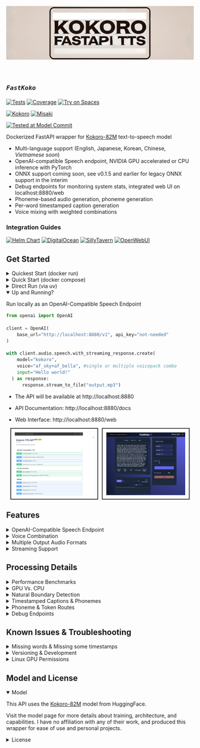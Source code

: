 <p align="center">
  <img src="githubbanner.png" alt="Kokoro TTS Banner">
</p>

# <sub><sub>_`FastKoko`_ </sub></sub>
[![Tests](https://img.shields.io/badge/tests-69-darkgreen)]()
[![Coverage](https://img.shields.io/badge/coverage-54%25-tan)]()
[![Try on Spaces](https://img.shields.io/badge/%F0%9F%A4%97%20Try%20on-Spaces-blue)](https://huggingface.co/spaces/Remsky/Kokoro-TTS-Zero)

[![Kokoro](https://img.shields.io/badge/kokoro-0.9.2-BB5420)](https://github.com/hexgrad/kokoro)
[![Misaki](https://img.shields.io/badge/misaki-0.9.3-B8860B)](https://github.com/hexgrad/misaki)

[![Tested at Model Commit](https://img.shields.io/badge/last--tested--model--commit-1.0::9901c2b-blue)](https://huggingface.co/hexgrad/Kokoro-82M/commit/9901c2b79161b6e898b7ea857ae5298f47b8b0d6)

Dockerized FastAPI wrapper for [Kokoro-82M](https://huggingface.co/hexgrad/Kokoro-82M) text-to-speech model
- Multi-language support (English, Japanese, Korean, Chinese, _Vietnamese soon_)
- OpenAI-compatible Speech endpoint, NVIDIA GPU accelerated or CPU inference with PyTorch
- ONNX support coming soon, see v0.1.5 and earlier for legacy ONNX support in the interim
- Debug endpoints for monitoring system stats, integrated web UI on localhost:8880/web
- Phoneme-based audio generation, phoneme generation
- Per-word timestamped caption generation
- Voice mixing with weighted combinations

### Integration Guides
 [![Helm Chart](https://img.shields.io/badge/Helm%20Chart-black?style=flat&logo=helm&logoColor=white)](https://github.com/remsky/Kokoro-FastAPI/wiki/Setup-Kubernetes) [![DigitalOcean](https://img.shields.io/badge/DigitalOcean-black?style=flat&logo=digitalocean&logoColor=white)](https://github.com/remsky/Kokoro-FastAPI/wiki/Integrations-DigitalOcean) [![SillyTavern](https://img.shields.io/badge/SillyTavern-black?style=flat&color=red)](https://github.com/remsky/Kokoro-FastAPI/wiki/Integrations-SillyTavern)
[![OpenWebUI](https://img.shields.io/badge/OpenWebUI-black?style=flat&color=white)](https://github.com/remsky/Kokoro-FastAPI/wiki/Integrations-OpenWebUi)
## Get Started

<details>
<summary>Quickest Start (docker run)</summary>


Pre built images are available to run, with arm/multi-arch support, and baked in models
Refer to the core/config.py file for a full list of variables which can be managed via the environment

```bash
# the `latest` tag can be used, though it may have some unexpected bonus features which impact stability.
 Named versions should be pinned for your regular usage.
 Feedback/testing is always welcome

docker run -p 8880:8880 ghcr.io/remsky/kokoro-fastapi-cpu:latest # CPU, or:
docker run --gpus all -p 8880:8880 ghcr.io/remsky/kokoro-fastapi-gpu:latest  #NVIDIA GPU
```


</details>

<details>

<summary>Quick Start (docker compose) </summary>

1. Install prerequisites, and start the service using Docker Compose (Full setup including UI):
   - Install [Docker](https://www.docker.com/products/docker-desktop/)
   - Clone the repository:
        ```bash
        git clone https://github.com/remsky/Kokoro-FastAPI.git
        cd Kokoro-FastAPI

        cd docker/gpu  # For GPU support
        # or cd docker/cpu  # For CPU support
        docker compose up --build

        Note for Apple Silicon (M1/M2) users:
        # The current GPU build relies on CUDA, which is not supported on Apple Silicon.
        # If you are on an M1/M2/M3 Mac, please use the `docker/cpu` setup.
        # MPS (Apple's GPU acceleration) support is planned but not yet available.

        # Models will auto-download, but if needed you can manually download:
        python docker/scripts/download_model.py --output api/src/models/v1_0

        # Or run directly via UV:
        ./start-gpu.sh  # For GPU support
        ./start-cpu.sh  # For CPU support
        ```
</details>
<details>
<summary>Direct Run (via uv) </summary>

1. Install prerequisites ():
   - Install [astral-uv](https://docs.astral.sh/uv/)
   - Install [espeak-ng](https://github.com/espeak-ng/espeak-ng) in your system if you want it available as a fallback for unknown words/sounds. The upstream libraries may attempt to handle this, but results have varied.
   - Clone the repository:
        ```bash
        git clone https://github.com/remsky/Kokoro-FastAPI.git
        cd Kokoro-FastAPI
        ```

        Run the [model download script](https://github.com/remsky/Kokoro-FastAPI/blob/master/docker/scripts/download_model.py) if you haven't already

        Start directly via UV (with hot-reload)

        Linux and macOS
        ```bash
        ./start-cpu.sh OR
        ./start-gpu.sh
        ```

        Windows
        ```powershell
        .\start-cpu.ps1 OR
        .\start-gpu.ps1
        ```

</details>

<details open>
<summary> Up and Running? </summary>


Run locally as an OpenAI-Compatible Speech Endpoint

```python
from openai import OpenAI

client = OpenAI(
    base_url="http://localhost:8880/v1", api_key="not-needed"
)

with client.audio.speech.with_streaming_response.create(
    model="kokoro",
    voice="af_sky+af_bella", #single or multiple voicepack combo
    input="Hello world!"
  ) as response:
      response.stream_to_file("output.mp3")
```

- The API will be available at http://localhost:8880
- API Documentation: http://localhost:8880/docs

- Web Interface: http://localhost:8880/web

<div align="center" style="display: flex; justify-content: center; gap: 10px;">
  <img src="assets/docs-screenshot.png" width="42%" alt="API Documentation" style="border: 2px solid #333; padding: 10px;">
  <img src="assets/webui-screenshot.png" width="42%" alt="Web UI Screenshot" style="border: 2px solid #333; padding: 10px;">
</div>

</details>

## Features

<details>
<summary>OpenAI-Compatible Speech Endpoint</summary>

```python
# Using OpenAI's Python library
from openai import OpenAI
client = OpenAI(base_url="http://localhost:8880/v1", api_key="not-needed")
response = client.audio.speech.create(
    model="kokoro",
    voice="af_bella+af_sky", # see /api/src/core/openai_mappings.json to customize
    input="Hello world!",
    response_format="mp3"
)

response.stream_to_file("output.mp3")
```
Or Via Requests:
```python
import requests


response = requests.get("http://localhost:8880/v1/audio/voices")
voices = response.json()["voices"]

# Generate audio
response = requests.post(
    "http://localhost:8880/v1/audio/speech",
    json={
        "model": "kokoro",
        "input": "Hello world!",
        "voice": "af_bella",
        "response_format": "mp3",  # Supported: mp3, wav, opus, flac
        "speed": 1.0
    }
)

# Save audio
with open("output.mp3", "wb") as f:
    f.write(response.content)
```

Quick tests (run from another terminal):
```bash
python examples/assorted_checks/test_openai/test_openai_tts.py # Test OpenAI Compatibility
python examples/assorted_checks/test_voices/test_all_voices.py # Test all available voices
```
</details>

<details>
<summary>Voice Combination</summary>

- Weighted voice combinations using ratios (e.g., "af_bella(2)+af_heart(1)" for 67%/33% mix)
- Ratios are automatically normalized to sum to 100%
- Available through any endpoint by adding weights in parentheses
- Saves generated voicepacks for future use

Combine voices and generate audio:
```python
import requests
response = requests.get("http://localhost:8880/v1/audio/voices")
voices = response.json()["voices"]

# Example 1: Simple voice combination (50%/50% mix)
response = requests.post(
    "http://localhost:8880/v1/audio/speech",
    json={
        "input": "Hello world!",
        "voice": "af_bella+af_sky",  # Equal weights
        "response_format": "mp3"
    }
)

# Example 2: Weighted voice combination (67%/33% mix)
response = requests.post(
    "http://localhost:8880/v1/audio/speech",
    json={
        "input": "Hello world!",
        "voice": "af_bella(2)+af_sky(1)",  # 2:1 ratio = 67%/33%
        "response_format": "mp3"
    }
)

# Example 3: Download combined voice as .pt file
response = requests.post(
    "http://localhost:8880/v1/audio/voices/combine",
    json="af_bella(2)+af_sky(1)"  # 2:1 ratio = 67%/33%
)

# Save the .pt file
with open("combined_voice.pt", "wb") as f:
    f.write(response.content)

# Use the downloaded voice file
response = requests.post(
    "http://localhost:8880/v1/audio/speech",
    json={
        "input": "Hello world!",
        "voice": "combined_voice",  # Use the saved voice file
        "response_format": "mp3"
    }
)

```
<p align="center">
  <img src="assets/voice_analysis.png" width="80%" alt="Voice Analysis Comparison" style="border: 2px solid #333; padding: 10px;">
</p>
</details>

<details>
<summary>Multiple Output Audio Formats</summary>

- mp3
- wav
- opus
- flac
- m4a
- pcm

<p align="center">
<img src="assets/format_comparison.png" width="80%" alt="Audio Format Comparison" style="border: 2px solid #333; padding: 10px;">
</p>

</details>

<details>
<summary>Streaming Support</summary>

```python
# OpenAI-compatible streaming
from openai import OpenAI
client = OpenAI(
    base_url="http://localhost:8880/v1", api_key="not-needed")

# Stream to file
with client.audio.speech.with_streaming_response.create(
    model="kokoro",
    voice="af_bella",
    input="Hello world!"
) as response:
    response.stream_to_file("output.mp3")

# Stream to speakers (requires PyAudio)
import pyaudio
player = pyaudio.PyAudio().open(
    format=pyaudio.paInt16,
    channels=1,
    rate=24000,
    output=True
)

with client.audio.speech.with_streaming_response.create(
    model="kokoro",
    voice="af_bella",
    response_format="pcm",
    input="Hello world!"
) as response:
    for chunk in response.iter_bytes(chunk_size=1024):
        player.write(chunk)
```

Or via requests:
```python
import requests

response = requests.post(
    "http://localhost:8880/v1/audio/speech",
    json={
        "input": "Hello world!",
        "voice": "af_bella",
        "response_format": "pcm"
    },
    stream=True
)

for chunk in response.iter_content(chunk_size=1024):
    if chunk:
        # Process streaming chunks
        pass
```

<p align="center">
  <img src="assets/gpu_first_token_timeline_openai.png" width="45%" alt="GPU First Token Timeline" style="border: 2px solid #333; padding: 10px; margin-right: 1%;">
  <img src="assets/cpu_first_token_timeline_stream_openai.png" width="45%" alt="CPU First Token Timeline" style="border: 2px solid #333; padding: 10px;">
</p>

Key Streaming Metrics:
- First token latency @ chunksize
    - ~300ms  (GPU) @ 400
    - ~3500ms (CPU) @ 200 (older i7)
    - ~<1s    (CPU) @ 200 (M3 Pro)
- Adjustable chunking settings for real-time playback

*Note: Artifacts in intonation can increase with smaller chunks*
</details>

## Processing Details
<details>
<summary>Performance Benchmarks</summary>

Benchmarking was performed on generation via the local API using text lengths up to feature-length books (~1.5 hours output), measuring processing time and realtime factor. Tests were run on:
- Windows 11 Home w/ WSL2
- NVIDIA 4060Ti 16gb GPU @ CUDA 12.1
- 11th Gen i7-11700 @ 2.5GHz
- 64gb RAM
- WAV native output
- H.G. Wells - The Time Machine (full text)

<p align="center">
  <img src="assets/gpu_processing_time.png" width="45%" alt="Processing Time" style="border: 2px solid #333; padding: 10px; margin-right: 1%;">
  <img src="assets/gpu_realtime_factor.png" width="45%" alt="Realtime Factor" style="border: 2px solid #333; padding: 10px;">
</p>

Key Performance Metrics:
- Realtime Speed: Ranges between 35x-100x (generation time to output audio length)
- Average Processing Rate: 137.67 tokens/second (cl100k_base)
</details>
<details>
<summary>GPU Vs. CPU</summary>

```bash
# GPU: Requires NVIDIA GPU with CUDA 12.8 support (~35x-100x realtime speed)
cd docker/gpu
docker compose up --build

# CPU: PyTorch CPU inference
cd docker/cpu
docker compose up --build

```
*Note: Overall speed may have reduced somewhat with the structural changes to accommodate streaming. Looking into it*
</details>

<details>
<summary>Natural Boundary Detection</summary>

- Automatically splits and stitches at sentence boundaries
- Helps to reduce artifacts and allow long form processing as the base model is only currently configured for approximately 30s output

The model is capable of processing up to a 510 phonemized token chunk at a time, however, this can often lead to 'rushed' speech or other artifacts. An additional layer of chunking is applied in the server, that creates flexible chunks with a `TARGET_MIN_TOKENS` , `TARGET_MAX_TOKENS`, and `ABSOLUTE_MAX_TOKENS` which are configurable via environment variables, and set to 175, 250, 450 by default

</details>

<details>
<summary>Timestamped Captions & Phonemes</summary>

Generate audio with word-level timestamps without streaming:
```python
import requests
import base64
import json

response = requests.post(
    "http://localhost:8880/dev/captioned_speech",
    json={
        "model": "kokoro",
        "input": "Hello world!",
        "voice": "af_bella",
        "speed": 1.0,
        "response_format": "mp3",
        "stream": False,
    },
    stream=False
)

with open("output.mp3","wb") as f:

    audio_json=json.loads(response.content)

    # Decode base 64 stream to bytes
    chunk_audio=base64.b64decode(audio_json["audio"].encode("utf-8"))

    # Process streaming chunks
    f.write(chunk_audio)

    # Print word level timestamps
    print(audio_json["timestamps"])
```

Generate audio with word-level timestamps with streaming:
```python
import requests
import base64
import json

response = requests.post(
    "http://localhost:8880/dev/captioned_speech",
    json={
        "model": "kokoro",
        "input": "Hello world!",
        "voice": "af_bella",
        "speed": 1.0,
        "response_format": "mp3",
        "stream": True,
    },
    stream=True
)

f=open("output.mp3","wb")
for chunk in response.iter_lines(decode_unicode=True):
    if chunk:
        chunk_json=json.loads(chunk)

        # Decode base 64 stream to bytes
        chunk_audio=base64.b64decode(chunk_json["audio"].encode("utf-8"))

        # Process streaming chunks
        f.write(chunk_audio)

        # Print word level timestamps
        print(chunk_json["timestamps"])
```
</details>

<details>
<summary>Phoneme & Token Routes</summary>

Convert text to phonemes and/or generate audio directly from phonemes:
```python
import requests

def get_phonemes(text: str, language: str = "a"):
    """Get phonemes and tokens for input text"""
    response = requests.post(
        "http://localhost:8880/dev/phonemize",
        json={"text": text, "language": language}  # "a" for American English
    )
    response.raise_for_status()
    result = response.json()
    return result["phonemes"], result["tokens"]

def generate_audio_from_phonemes(phonemes: str, voice: str = "af_bella"):
    """Generate audio from phonemes"""
    response = requests.post(
        "http://localhost:8880/dev/generate_from_phonemes",
        json={"phonemes": phonemes, "voice": voice},
        headers={"Accept": "audio/wav"}
    )
    if response.status_code != 200:
        print(f"Error: {response.text}")
        return None
    return response.content

# Example usage
text = "Hello world!"
try:
    # Convert text to phonemes
    phonemes, tokens = get_phonemes(text)
    print(f"Phonemes: {phonemes}")  # e.g. ðɪs ɪz ˈoʊnli ɐ tˈɛst
    print(f"Tokens: {tokens}")      # Token IDs including start/end tokens

    # Generate and save audio
    if audio_bytes := generate_audio_from_phonemes(phonemes):
        with open("speech.wav", "wb") as f:
            f.write(audio_bytes)
        print(f"Generated {len(audio_bytes)} bytes of audio")
except Exception as e:
    print(f"Error: {e}")
```

See `examples/phoneme_examples/generate_phonemes.py` for a sample script.
</details>

<details>
<summary>Debug Endpoints</summary>

Monitor system state and resource usage with these endpoints:

- `/debug/threads` - Get thread information and stack traces
- `/debug/storage` - Monitor temp file and output directory usage
- `/debug/system` - Get system information (CPU, memory, GPU)
- `/debug/session_pools` - View ONNX session and CUDA stream status

Useful for debugging resource exhaustion or performance issues.
</details>

## Known Issues & Troubleshooting

<details>
<summary>Missing words & Missing some timestamps</summary>

The api will automaticly do text normalization on input text which may incorrectly remove or change some phrases. This can be disabled by adding `"normalization_options":{"normalize": false}` to your request json:
```python
import requests

response = requests.post(
    "http://localhost:8880/v1/audio/speech",
    json={
        "input": "Hello world!",
        "voice": "af_heart",
        "response_format": "pcm",
        "normalization_options":
        {
            "normalize": False
        }
    },
    stream=True
)

for chunk in response.iter_content(chunk_size=1024):
    if chunk:
        # Process streaming chunks
        pass
```

</details>

<details>
<summary>Versioning & Development</summary>

**Branching Strategy:**
*   **`release` branch:** Contains the latest stable build, recommended for production use. Docker images tagged with specific versions (e.g., `v0.3.0`) are built from this branch.
*   **`master` branch:** Used for active development. It may contain experimental features, ongoing changes, or fixes not yet in a stable release. Use this branch if you want the absolute latest code, but be aware it might be less stable. The `latest` Docker tag often points to builds from this branch.

Note: This is a *development* focused project at its core.

If you run into trouble, you may have to roll back a version on the release tags if something comes up, or build up from source and/or troubleshoot + submit a PR.

Free and open source is a community effort, and there's only really so many hours in a day. If you'd like to support the work, feel free to open a PR, buy me a coffee, or report any bugs/features/etc you find during use.

  <a href="https://www.buymeacoffee.com/remsky" target="_blank">
    <img
      src="https://cdn.buymeacoffee.com/buttons/v2/default-violet.png"
      alt="Buy Me A Coffee"
      style="height: 30px !important;width: 110px !important;"
    >
  </a>


</details>

<details>
<summary>Linux GPU Permissions</summary>

Some Linux users may encounter GPU permission issues when running as non-root.
Can't guarantee anything, but here are some common solutions, consider your security requirements carefully

### Option 1: Container Groups (Likely the best option)
```yaml
services:
  kokoro-tts:
    # ... existing config ...
    group_add:
      - "video"
      - "render"
```

### Option 2: Host System Groups
```yaml
services:
  kokoro-tts:
    # ... existing config ...
    user: "${UID}:${GID}"
    group_add:
      - "video"
```
Note: May require adding host user to groups: `sudo usermod -aG docker,video $USER` and system restart.

### Option 3: Device Permissions (Use with caution)
```yaml
services:
  kokoro-tts:
    # ... existing config ...
    devices:
      - /dev/nvidia0:/dev/nvidia0
      - /dev/nvidiactl:/dev/nvidiactl
      - /dev/nvidia-uvm:/dev/nvidia-uvm
```
⚠️ Warning: Reduces system security. Use only in development environments.

Prerequisites: NVIDIA GPU, drivers, and container toolkit must be properly configured.

Visit [NVIDIA Container Toolkit installation](https://docs.nvidia.com/datacenter/cloud-native/container-toolkit/latest/install-guide.html) for more detailed information

</details>

## Model and License

<details open>
<summary>Model</summary>

This API uses the [Kokoro-82M](https://huggingface.co/hexgrad/Kokoro-82M) model from HuggingFace.

Visit the model page for more details about training, architecture, and capabilities. I have no affiliation with any of their work, and produced this wrapper for ease of use and personal projects.
</details>
<details>
<summary>License</summary>
This project is licensed under the Apache License 2.0 - see below for details:

- The Kokoro model weights are licensed under Apache 2.0 (see [model page](https://huggingface.co/hexgrad/Kokoro-82M))
- The FastAPI wrapper code in this repository is licensed under Apache 2.0 to match
- The inference code adapted from StyleTTS2 is MIT licensed

The full Apache 2.0 license text can be found at: https://www.apache.org/licenses/LICENSE-2.0
</details>

